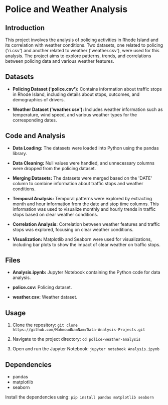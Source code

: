 # Police and Weather Analysis

## Introduction
This project involves the analysis of policing activities in Rhode Island and its correlation with weather conditions. Two datasets, one related to policing ('ri.csv') and another related to weather ('weather.csv'), were used for this analysis. The project aims to explore patterns, trends, and correlations between policing data and various weather features.

## Datasets
- **Policing Dataset ('police.csv'):** Contains information about traffic stops in Rhode Island, including details about stops, outcomes, and demographics of drivers.

- **Weather Dataset ('weather.csv'):** Includes weather information such as temperature, wind speed, and various weather types for the corresponding dates.

## Code and Analysis
- **Data Loading:** The datasets were loaded into Python using the pandas library.

- **Data Cleaning:** Null values were handled, and unnecessary columns were dropped from the policing dataset.

- **Merging Datasets:** The datasets were merged based on the 'DATE' column to combine information about traffic stops and weather conditions.

- **Temporal Analysis:** Temporal patterns were explored by extracting month and hour information from the date and stop time columns. This information was used to visualize monthly and hourly trends in traffic stops based on clear weather conditions.

- **Correlation Analysis:** Correlation between weather features and traffic stops was explored, focusing on clear weather conditions.

- **Visualization:** Matplotlib and Seaborn were used for visualizations, including bar plots to show the impact of clear weather on traffic stops.

## Files
- **Analysis.ipynb:** Jupyter Notebook containing the Python code for data analysis.

- **police.csv:** Policing dataset.

- **weather.csv:** Weather dataset.

## Usage
1. Clone the repository: `git clone https://github.com/MahmoudNamNam/Data-Analysis-Projects.git`

2. Navigate to the project directory: `cd police-weather-analysis`

3. Open and run the Jupyter Notebook: `jupyter notebook Analysis.ipynb`

## Dependencies
- pandas
- matplotlib
- seaborn

Install the dependencies using: `pip install pandas matplotlib seaborn`

